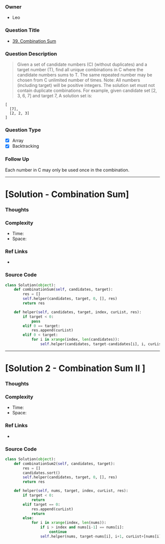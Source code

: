 ### Owner
- Leo

### Question Title
- [39. Combination Sum](https://leetcode.com/problems/combination-sum/)

### Question Description
> Given a set of candidate numbers (C) (without duplicates) and a target number (T), find all unique combinations in C where the candidate numbers sums to T.
The same repeated number may be chosen from C unlimited number of times.
Note:
All numbers (including target) will be positive integers.
The solution set must not contain duplicate combinations.
For example, given candidate set [2, 3, 6, 7] and target 7,
A solution set is:

```
[
  [7],
  [2, 2, 3]
]
```

### Question Type
- [x] Array
- [x] Backtracking

### Follow Up
Each number in C may only be used once in the combination.

---------------------------------------------------------------------------
# [Solution - Combination Sum]


### Thoughts


### Complexity
- Time:
- Space:


### Ref Links
-

### Source Code
```python
class Solution(object):
    def combinationSum(self, candidates, target):
        res = []
        self.helper(candidates, target, 0, [], res)
        return res

    def helper(self, candidates, target, index, curList, res):
        if target < 0:
            pass
        elif 0 == target:
            res.append(curList)
        elif 0 < target:
            for i in xrange(index, len(candidates)):
                self.helper(candidates, target-candidates[i], i, curList+[candidates[i]], res)
```

---------------------------------------------------------------------------
# [Solution 2 - Combination Sum II ]


### Thoughts



### Complexity
- Time:
- Space:


### Ref Links
-

### Source Code
```python
class Solution(object):
    def combinationSum2(self, candidates, target):
        res = []
        candidates.sort()
        self.helper(candidates, target, 0, [], res)        
        return res

    def helper(self, nums, target, index, curList, res):
        if target < 0:
            return
        elif target == 0:
            res.append(curList)
            return
        else:
            for i in xrange(index, len(nums)):
                if i > index and nums[i-1] == nums[i]:
                    continue
                self.helper(nums, target-nums[i], i+1, curList+[nums[i]], res)

```
